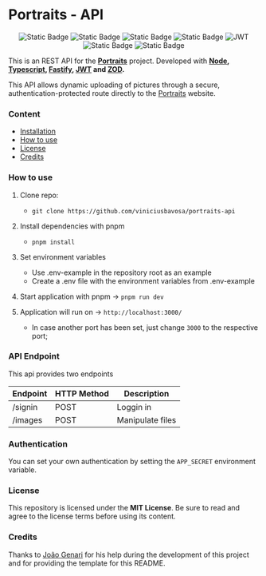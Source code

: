 # Portraits - API

<div align="center">

  ![Static Badge](https://img.shields.io/badge/node.js-6DA55F?style=for-the-badge&logo=node.js&logoColor=white&labelColor=black)
  ![Static Badge](https://img.shields.io/badge/typescript-0B88F7?style=for-the-badge&logo=typescript&logoColor=0B88F7&labelColor=black)
  ![Static Badge](https://img.shields.io/badge/fastify-A90FFB?style=for-the-badge&logo=fastify&logoColor=%FFF&labelColor=black)
  ![Static Badge](https://img.shields.io/badge/zod-F58381?style=for-the-badge&logo=zod&logoColor=FFF&labelColor=black)
  ![JWT](https://img.shields.io/badge/JWT-EEE?style=for-the-badge&logo=JSON%20web%20tokens&logoColor=FFF&labelColor=black)
  ![Static Badge](https://img.shields.io/badge/dotenv-D0D302?style=for-the-badge&logo=.env&logoColor=D0D302&labelColor=black)
  ![Static Badge](https://img.shields.io/badge/pnpm-EA902F?style=for-the-badge&logo=pnpm&logoColor=white&labelColor=black)

</div>

This is an REST API for the **[Portraits](https://github.com/viniciusbavosa/Portraits)** project. Developed with **[Node](https://nodejs.org/pt), [Typescript](https://www.typescriptlang.org/), [Fastify](https://fastify.dev/), [JWT](https://jwt.io/) and [ZOD](https://zod.dev/).**

This API allows dynamic uploading of pictures through a secure, authentication-protected route directly to the [Portraits](https://portraits-gamma.vercel.app/) website.

### Content

- [Installation](#installation)
- [How to use](#how-to-use)
- [License](#license)
- [Credits](#credits)


### How to use

1. Clone repo:

    - `git clone https://github.com/viniciusbavosa/portraits-api`

2. Install dependencies with pnpm

    - `pnpm install`

3. Set environment variables

    - Use .env-example in the repository root as an example
    - Create a .env file with the environment variables from .env-example  

4. Start application with pnpm -> `pnpm run dev`

5. Application will run on -> `http://localhost:3000/`
    - In case another port has been set, just change `3000` to the respective port;


### API Endpoint

This api provides two endpoints

| Endpoint              | HTTP Method           | Description                    |
| --------------------- | --------------------- | ------------------------------ |
| /signin               | POST                  | Loggin in                      |
| /images               | POST                  | Manipulate files               |

### Authentication 

You can set your own authentication by setting the `APP_SECRET` environment variable.

### License

This repository is licensed under the **MIT License**. Be sure to read and agree to the license terms before using its content.

### Credits

Thanks to [João Genari](https://github.com/genari-j) for his help during the development of this project and for providing the template for this README.